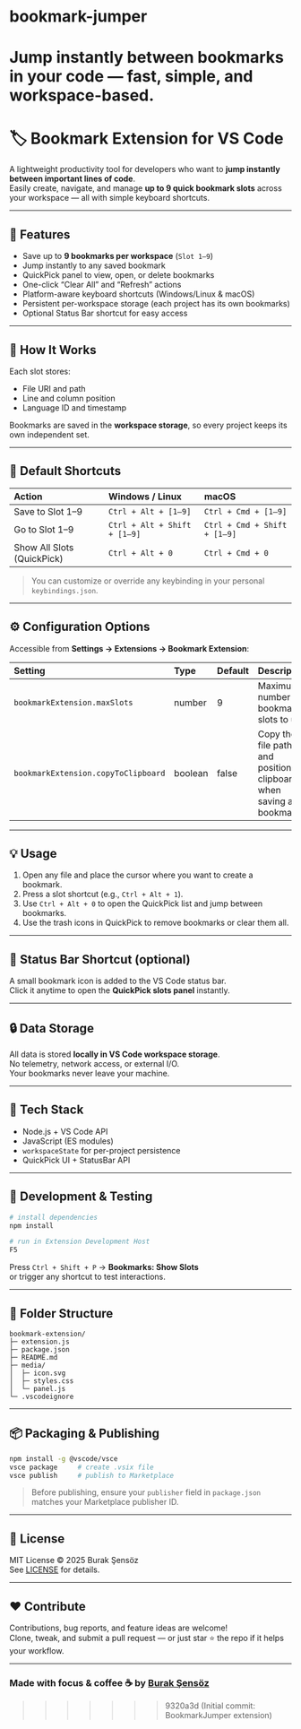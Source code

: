 # bookmark-jumper
Jump instantly between bookmarks in your code — fast, simple, and workspace-based.
=======
# 🏷️ Bookmark Extension for VS Code

A lightweight productivity tool for developers who want to **jump instantly between important lines of code**.  
Easily create, navigate, and manage **up to 9 quick bookmark slots** across your workspace — all with simple keyboard shortcuts.

---

## 🚀 Features

- Save up to **9 bookmarks per workspace** (`Slot 1–9`)
- Jump instantly to any saved bookmark
- QuickPick panel to view, open, or delete bookmarks
- One-click “Clear All” and “Refresh” actions
- Platform-aware keyboard shortcuts (Windows/Linux & macOS)
- Persistent per-workspace storage (each project has its own bookmarks)
- Optional Status Bar shortcut for easy access

---

## 🧠 How It Works

Each slot stores:
- File URI and path  
- Line and column position  
- Language ID and timestamp  

Bookmarks are saved in the **workspace storage**, so every project keeps its own independent set.

---

## 🎹 Default Shortcuts

| Action | Windows / Linux | macOS |
|:-------|:----------------|:------|
| Save to Slot 1–9 | `Ctrl + Alt + [1–9]` | `Ctrl + Cmd + [1–9]` |
| Go to Slot 1–9 | `Ctrl + Alt + Shift + [1–9]` | `Ctrl + Cmd + Shift + [1–9]` |
| Show All Slots (QuickPick) | `Ctrl + Alt + 0` | `Ctrl + Cmd + 0` |


> You can customize or override any keybinding in your personal `keybindings.json`.

---

## ⚙️ Configuration Options

Accessible from **Settings → Extensions → Bookmark Extension**:

| Setting | Type | Default | Description |
|:---------|:-----|:---------|:-------------|
| `bookmarkExtension.maxSlots` | number | 9 | Maximum number of bookmark slots to use |
| `bookmarkExtension.copyToClipboard` | boolean | false | Copy the file path and position to clipboard when saving a bookmark |

---

## 💡 Usage

1. Open any file and place the cursor where you want to create a bookmark.  
2. Press a slot shortcut (e.g., `Ctrl + Alt + 1`).  
3. Use `Ctrl + Alt + 0` to open the QuickPick list and jump between bookmarks.  
4. Use the trash icons in QuickPick to remove bookmarks or clear them all.

---

## 🧭 Status Bar Shortcut (optional)

A small bookmark icon is added to the VS Code status bar.  
Click it anytime to open the **QuickPick slots panel** instantly.

---

## 🔒 Data Storage

All data is stored **locally in VS Code workspace storage**.  
No telemetry, network access, or external I/O.  
Your bookmarks never leave your machine.

---

## 🧰 Tech Stack

- Node.js + VS Code API  
- JavaScript (ES modules)  
- `workspaceState` for per-project persistence  
- QuickPick UI + StatusBar API

---

## 🧪 Development & Testing

```bash
# install dependencies
npm install

# run in Extension Development Host
F5
```

Press `Ctrl + Shift + P` → **Bookmarks: Show Slots**  
or trigger any shortcut to test interactions.

---

## 🧱 Folder Structure

```
bookmark-extension/
├─ extension.js
├─ package.json
├─ README.md
├─ media/
│  ├─ icon.svg
│  ├─ styles.css
│  └─ panel.js
└─ .vscodeignore
```

---

## 📦 Packaging & Publishing

```bash
npm install -g @vscode/vsce
vsce package     # create .vsix file
vsce publish     # publish to Marketplace
```

> Before publishing, ensure your `publisher` field in `package.json` matches your Marketplace publisher ID.

---

## 🪪 License

MIT License © 2025 Burak Şensöz  
See [LICENSE](LICENSE) for details.

---

## ❤️ Contribute

Contributions, bug reports, and feature ideas are welcome!  
Clone, tweak, and submit a pull request — or just star ⭐ the repo if it helps your workflow.

---

### Made with focus & coffee ☕ by [Burak Şensöz](https://github.com/buraksensoz)
>>>>>>> 9320a3d (Initial commit: BookmarkJumper extension)

